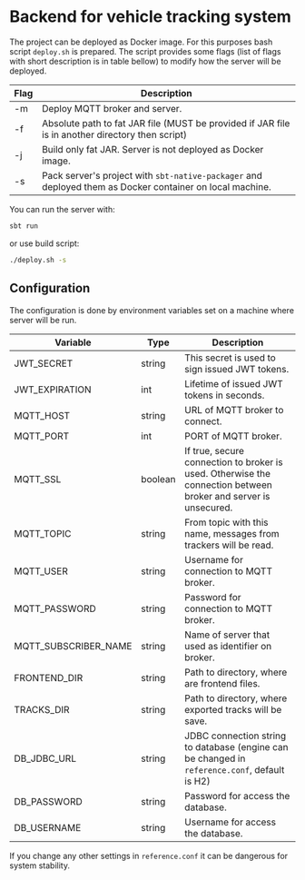 # Backend for vehicle tracking system

The project can be deployed as Docker image. For this purposes bash script `deploy.sh` is prepared.
The script provides some flags (list of flags with short description is in table bellow) to modify how the server will be deployed.

| Flag | Description |
| --- | ----------- |
| -m | Deploy MQTT broker and server. |
| -f | Absolute path to fat JAR file (MUST be provided if JAR file is in another directory then script) |
| -j | Build only fat JAR. Server is not deployed as Docker image. |
| -s | Pack server's project with `sbt-native-packager` and deployed them as Docker container on local machine.|
 
You can run the server with:
```bash
sbt run
```

or use build script:
```bash
./deploy.sh -s
```

## Configuration

The configuration is done by environment variables set on a machine where server will be run.

| Variable | Type | Description |
| --- | ----------- | ----------- |
| JWT_SECRET | string |This secret is used to sign issued JWT tokens.|
| JWT_EXPIRATION | int | Lifetime of issued JWT tokens in seconds. |
| MQTT_HOST | string | URL of MQTT broker to connect.|
| MQTT_PORT | int | PORT of MQTT broker. |
| MQTT_SSL | boolean | If true, secure connection to broker is used. Otherwise the connection between broker and server is unsecured.  |
| MQTT_TOPIC | string | From topic with this name, messages from trackers will be read. |
| MQTT_USER | string | Username for connection to MQTT broker. |
| MQTT_PASSWORD | string | Password for connection to MQTT broker. |
| MQTT_SUBSCRIBER_NAME | string | Name of server that used as identifier on broker. |
| FRONTEND_DIR | string | Path to directory, where are frontend files. |
| TRACKS_DIR | string | Path to directory, where exported tracks will be save. |
| DB_JDBC_URL | string | JDBC connection string to database (engine can be changed in `reference.conf`, default is H2) |
| DB_PASSWORD | string | Password for access the database. |
| DB_USERNAME | string | Username for access the database. |

If you change any other settings in `reference.conf` it can be dangerous for system stability.
